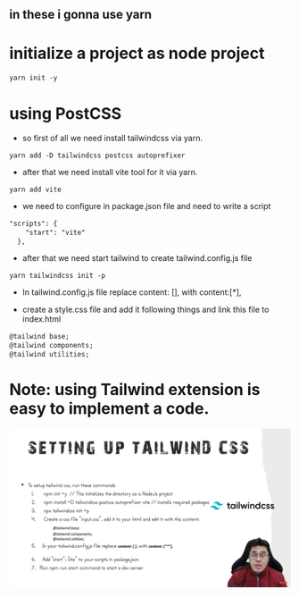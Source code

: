 ## in these i gonna use yarn
# initialize a project as node project 
```
yarn init -y
```

# using PostCSS

- so first of all we need install tailwindcss via yarn.

```
yarn add -D tailwindcss postcss autoprefixer
```

- after that we need install vite tool for it via yarn.

```
yarn add vite
```

- we need to configure in package.json file and need to write a script

```
"scripts": {
    "start": "vite"
  },
```

- after that we need start tailwind to create tailwind.config.js file
```
yarn tailwindcss init -p 

``` 
- In tailwind.config.js file replace content: [], with content:[*],

- create a style.css file and add it following things and link this file to index.html
```
@tailwind base;
@tailwind components;
@tailwind utilities;
```



# Note: using Tailwind extension is easy to implement a code.

![setup image](./settingup.png)
